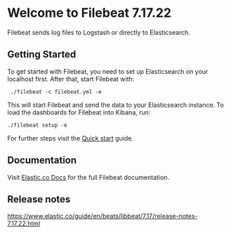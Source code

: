 # Welcome to Filebeat 7.17.22

Filebeat sends log files to Logstash or directly to Elasticsearch.

## Getting Started

To get started with Filebeat, you need to set up Elasticsearch on
your localhost first. After that, start Filebeat with:

     ./filebeat -c filebeat.yml -e

This will start Filebeat and send the data to your Elasticsearch
instance. To load the dashboards for Filebeat into Kibana, run:

    ./filebeat setup -e

For further steps visit the
[Quick start](https://www.elastic.co/guide/en/beats/filebeat/7.17/filebeat-installation-configuration.html) guide.

## Documentation

Visit [Elastic.co Docs](https://www.elastic.co/guide/en/beats/filebeat/7.17/index.html)
for the full Filebeat documentation.

## Release notes

https://www.elastic.co/guide/en/beats/libbeat/7.17/release-notes-7.17.22.html
